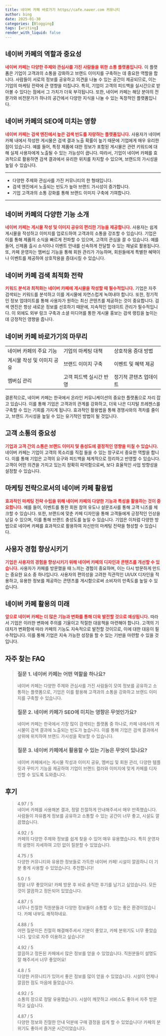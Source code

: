 ```yaml
---
title: 네이버 카페 바로가기 https//cafe.naver.com 커뮤니티
author: bing
date: 2025-01-30
categories: [Blogging]
tags: [writing]
render_with_liquid: false
---
```

<h2 id='네이버 카페의 역할과 중요성'>네이버 카페의 역할과 중요성</h2>

<p><b><span style="color: #ee2323;">네이버 카페는 다양한 주제와 관심사를 가진 사람들을 위한 소통 플랫폼입니다.</span></b> 이 플랫폼은 기업이 고객과의 소통을 강화하고 브랜드 이미지를 구축하는 데 중요한 역할을 합니다. 사람들이 서로의 정보를 공유하고 의견을 나눌 수 있는 공간이 제공되므로, 이는 기업의 마케팅 전략에 큰 영향을 미칩니다. 특히, 기업이 고객의 피드백을 실시간으로 받아볼 수 있다는 점에서 그 가치가 더욱 부각됩니다. 또한, 네이버 카페는 해당 분야의 전문가와 비전문가가 하나의 공간에서 다양한 지식을 나눌 수 있는 독창적인 플랫폼입니다.</p>

<h2 id='네이버 카페의 SEO에 미치는 영향'>네이버 카페의 SEO에 미치는 영향</h2>

<p><b><span style="color: #ee2323;">네이버 카페는 검색 엔진에서 높은 검색 빈도를 자랑하는 플랫폼입니다.</span></b> 사용자가 네이버 카페 내에서 작성한 게시물은 검색 결과 노출 확률이 높기 때문에 기업에게 매우 유리한 점이 있습니다. 예를 들어, 특정 제품에 대한 정보가 포함된 게시물은 관련 키워드에 대해 실제 사용자에게 노출될 수 있는 가능성이 큽니다. 따라서, 기업이 네이버 카페를 효과적으로 활용하면 검색 결과에서 유리한 위치를 차지할 수 있으며, 브랜드의 가시성을 높일 수 있습니다.</p>

<hr />

<ul>
    <li>다양한 주제와 관심사를 가진 커뮤니티의 한 형태입니다.</li>
    <li>검색 엔진에서 노출되는 빈도가 높아 브랜드 가시성이 증가합니다.</li>
    <li>기업 고객과의 소통 강화를 통해 브랜드 이미지 구축에 기여합니다.</li>
</ul>

<hr />

<h2 id='네이버 카페의 다양한 기능 소개'>네이버 카페의 다양한 기능 소개</h2>

<p><b><span style="color: #ee2323;">네이버 카페는 게시물 작성 및 이미지 공유의 편리한 기능을 제공합니다.</span></b> 사용자는 쉽게 게시물을 작성하고 이미지를 업로드하여 고객과의 소통을 강조할 수 있습니다. 기업은 이를 통해 제품의 소식을 빠르게 전파할 수 있으며, 고객의 관심을 끌 수 있습니다. 예를 들어, 신제품 출시 소식이나 이벤트 안내를 신속하게 전달할 수 있는 채널로 활용됩니다. 또, 카페 운영자는 멤버십 기능을 통해 회원 관리가 가능하며, 회원들에게 특별한 혜택이나 이벤트를 제공하여 상호작용을 증대시킬 수 있습니다.</p>

<h2 id='네이버 카페 검색 최적화 전략'>네이버 카페 검색 최적화 전략</h2>

<p><b><span style="color: #ee2323;">키워드 분석과 최적화는 네이버 카페에 게시물을 작성할 때 필수적입니다.</span></b> 기업은 자주 검색되는 키워드를 분석하고 이를 게시물에 자연스럽게 녹여내야 합니다. 또한, 정기적인 정보 업데이트를 통해 사용자가 원하는 최신 콘텐츠를 제공하는 것이 중요합니다. 검색 엔진은 항상 새로운 정보를 선호하기 때문에, 지속적인 업데이트 관리가 필수적입니다. 이 외에도 외부 링크 구축과 소셜 미디어를 통한 게시물 홍보는 검색 랭킹을 높이는 데 긍정적인 영향을 줍니다.</p>

<h2 id='네이버 카페 바로가기의 마무리'>네이버 카페 바로가기의 마무리</h2>

<table>
    <tr>
        <td>네이버 카페의 주요 기능</td>
        <td>기업의 마케팅 대책</td>
        <td>상호작용 증대 방법</td>
    </tr>
    <tr>
        <td>게시물 작성 및 이미지 공유</td>
        <td>브랜드 이미지 구축</td>
        <td>이벤트 및 혜택 제공</td>
    </tr>
    <tr>
        <td>멤버십 관리</td>
        <td>고객 피드백 실시간 반영</td>
        <td>정기적 콘텐츠 업데이트</td>
    </tr>
</table>

<p>결론적으로, 네이버 카페는 한국에서 온라인 커뮤니케이션의 중요한 플랫폼으로 자리 잡고 있습니다. 이를 통해 기업은 고객과의 관계를 강화하고, 더욱 나은 디지털 프레젠스를 구축할 수 있는 기회를 가지게 됩니다. 효과적인 활용법을 통해 경쟁사와의 격차를 줄이고, 브랜드 가시성을 높일 수 있는 유기적인 방법이 될 것입니다.</p>

<h2 id='고객 소통의 중요성'>고객 소통의 중요성</h2>

<p><b><span style="color: #ee2323;">기업과 고객 간의 소통은 브랜드 이미지 및 충성도에 결정적인 영향을 미칠 수 있습니다.</span></b> 네이버 카페는 기업이 고객의 목소리를 직접 들을 수 있는 창구로서 중요한 역할을 합니다. 이를 통해 기업은 고객의 요구와 피드백을 체계적으로 정리하고 반영할 수 있습니다. 고객이 어떤 의견을 가지고 있는지 정확히 파악함으로써, 보다 효율적인 사업 방향성을 설정할 수 있습니다.</p>

<h2 id='마케팅 전략으로서의 네이버 카페 활용법'>마케팅 전략으로서의 네이버 카페 활용법</h2>

<p><b><span style="color: #ee2323;">효과적인 마케팅 전략 수립을 위해 네이버 카페의 다양한 기능과 특성을 활용하는 것이 중요합니다.</span></b> 예를 들어, 이벤트를 통한 회원 참여 유도나 설문조사를 통해 고객 니즈를 체크할 수 있습니다. 또한, 브랜드에 맞춘 카페 디자인을 통해 고객들에게 긍정적인 인상을 남길 수 있으며, 이를 통해 브랜드 충성도를 높일 수 있습니다. 기업은 이처럼 다양한 방법으로 네이버 카페를 효과적으로 활용하여 자신만의 마케팅 전략을 형성할 수 있습니다.</p>

<h2 id='사용자 경험 향상시키기'>사용자 경험 향상시키기</h2>

<p><b><span style="color: #ee2323;">기업은 사용자의 경험을 향상시키기 위해 네이버 카페의 디자인과 콘텐츠를 개선할 수 있습니다.</span></b> 사용자가 카페를 방문했을 때 느끼는 경험이 중요하며, 이는 다시 방문하게 만드는 중요한 요소 중 하나입니다. 사용자의 편의성을 고려한 직관적인 UI/UX 디자인을 적용하고, 유용한 정보를 제공하는 콘텐츠를 게시함으로써 소비자의 만족도를 높일 수 있습니다.</p>

<h2 id='네이버 카페 활용의 미래'>네이버 카페 활용의 미래</h2>

<p><b><span style="color: #ee2323;">앞으로 네이버 카페는 더 많은 기능과 변화를 통해 더욱 발전할 것으로 예상됩니다.</span></b> 따라서 기업은 이러한 변화에 주의를 기울이고 적절한 대응책을 마련해야 합니다. 고객의 기대치가 변화함에 따라 카페의 기능도 지속적으로 발전할 것이므로, 이에 대한 대응이 필수적입니다. 이를 통해 기업은 지속 가능한 성장을 할 수 있는 기반을 마련할 수 있을 것입니다.</p>
<h2 id='자주_찾는_FAQ'>자주 찾는 FAQ</h2>
<div itemscope="" itemtype="https://schema.org/FAQPage"> 
<blockquote> 
<div itemscope="" itemprop="mainEntity" itemtype="https://schema.org/Question"> 
<h3 itemprop="name">질문 1. 네이버 카페는 어떤 역할을 하나요?</h3> 
<div itemscope="" itemprop="acceptedAnswer" itemtype="https://schema.org/Answer"> 
<span itemprop="text"> 
<p>네이버 카페는 다양한 주제와 관심사를 가진 사람들이 모여 정보를 공유하고 소통하는 플랫폼으로, 기업은 이를 활용해 고객과의 소통을 강화하고 브랜드 이미지를 구축할 수 있습니다.</p> 
</span> 
</div> 
</div> 
<div itemscope="" itemprop="mainEntity" itemtype="https://schema.org/Question"> 
<h3 itemprop="name">질문 2. 네이버 카페가 SEO에 미치는 영향은 무엇인가요?</h3> 
<div itemscope="" itemprop="acceptedAnswer" itemtype="https://schema.org/Answer"> 
<span itemprop="text"> 
<p>네이버 카페는 한국에서 가장 많이 검색되는 플랫폼 중 하나로, 카페 내에서의 게시물이 검색 결과에 노출되는 빈도가 높습니다. 이를 통해 기업은 검색 결과에서 상위에 위치하여 브랜드 가시성을 확보할 수 있습니다.</p> 
</span> 
</div> 
</div> 
<div itemscope="" itemprop="mainEntity" itemtype="https://schema.org/Question"> 
<h3 itemprop="name">질문 3. 네이버 카페에서 활용할 수 있는 기능은 무엇이 있나요?</h3> 
<div itemscope="" itemprop="acceptedAnswer" itemtype="https://schema.org/Answer"> 
<span itemprop="text"> 
<p>네이버 카페에서는 게시물 작성과 이미지 공유, 멤버십 및 회원 관리, 다양한 템플릿과 꾸미기 기능을 제공하여 기업이 브랜드 컬러와 이미지에 맞게 카페를 디자인할 수 있도록 도와줍니다.</p> 
</span> 
</div> 
</div> 
</blockquote> 
</div>
<h2 id='후기'>후기</h2>
<div itemscope itemtype="https://schema.org/Product">
  <blockquote>
  <div itemprop="review" itemscope itemtype="https://schema.org/Review">
      <div itemprop="reviewRating" itemscope itemtype="https://schema.org/Rating"> <span itemprop="ratingValue">4.97</span> / <span itemprop="bestRating">5</span> </div>
      <span itemprop="reviewBody">네이버 카페를 사용해본 결과, 정말 친절하게 안내해주셔서 매우 만족했습니다. 사람들이 자유롭게 정보를 공유하고 소통할 수 있는 공간이 너무 좋고, 시설도 깔끔했습니다.</span>
  </div>
  <br>
  <div itemprop="review" itemscope itemtype="https://schema.org/Review">
      <div itemprop="reviewRating" itemscope itemtype="https://schema.org/Rating"> <span itemprop="ratingValue">4.92</span> / <span itemprop="bestRating">5</span> </div>
      <span itemprop="reviewBody">카페의 다양한 주제와 정보를 쉽게 찾을 수 있어 매우 유용했습니다. 특히 운영자의 설명이 자세하여 고민 없이 질문할 수 있었습니다.</span>
  </div>
  <br>
  <div itemprop="review" itemscope itemtype="https://schema.org/Review">
      <div itemprop="reviewRating" itemscope itemtype="https://schema.org/Rating"> <span itemprop="ratingValue">4.75</span> / <span itemprop="bestRating">5</span> </div>
      <span itemprop="reviewBody">다양한 커뮤니티와 유용한 정보들로 가득한 네이버 카페! 시설이 깔끔하니 더 기분 좋게 사용할 수 있었습니다. 추천합니다!</span>
  </div>
  <br>
  <div itemprop="review" itemscope itemtype="https://schema.org/Review">
      <div itemprop="reviewRating" itemscope itemtype="https://schema.org/Rating"> <span itemprop="ratingValue">5.0</span> / <span itemprop="bestRating">5</span> </div>
      <span itemprop="reviewBody">정말 너무 좋았어요! 카페 방문 후 바로 솔직한 후기를 남기고 싶었습니다. 모든 것이 깔끔하고 정돈되어 있었습니다.</span>
  </div>
  <br>
  <div itemprop="review" itemscope itemtype="https://schema.org/Review">
      <div itemprop="reviewRating" itemscope itemtype="https://schema.org/Rating"> <span itemprop="ratingValue">4.87</span> / <span itemprop="bestRating">5</span> </div>
      <span itemprop="reviewBody">너무나 친절한 직원분들과 다양한 정보들이 소통할 수 있는 좋은 환경이었습니다. 카페 내부도 쾌적하네요.</span>
  </div>
  <br>
  <div itemprop="review" itemscope itemtype="https://schema.org/Review">
      <div itemprop="reviewRating" itemscope itemtype="https://schema.org/Rating"> <span itemprop="ratingValue">4.88</span> / <span itemprop="bestRating">5</span> </div>
      <span itemprop="reviewBody">어떤 질문이든 친절히 해결해주셔서 기분이 좋았고, 카페 분위기도 너무 좋았습니다. 앞으로 자주 이용하고 싶습니다!</span>
  </div>
  <br>
  <div itemprop="review" itemscope itemtype="https://schema.org/Review">
      <div itemprop="reviewRating" itemscope itemtype="https://schema.org/Rating"> <span itemprop="ratingValue">4.92</span> / <span itemprop="bestRating">5</span> </div>
      <span itemprop="reviewBody">깔끔하고 정돈된 카페에서 많은 정보를 얻을 수 있었습니다. 직원분들이 설명도 잘 해주셔서 너무 좋았어요!</span>
  </div>
  <br>
  <div itemprop="review" itemscope itemtype="https://schema.org/Review">
      <div itemprop="reviewRating" itemscope itemtype="https://schema.org/Rating"> <span itemprop="ratingValue">4.8</span> / <span itemprop="bestRating">5</span> </div>
      <span itemprop="reviewBody">다양한 커뮤니티가 있어서 좋은 정보를 많이 얻을 수 있었습니다. 시설이 언제나 깔끔한 점도 마음에 들었습니다.</span>
  </div>
  <br>
  <div itemprop="review" itemscope itemtype="https://schema.org/Review">
      <div itemprop="reviewRating" itemscope itemtype="https://schema.org/Rating"> <span itemprop="ratingValue">4.92</span> / <span itemprop="bestRating">5</span> </div>
      <span itemprop="reviewBody">소통의 장으로 정말 유용했습니다. 시설이 깨끗하고 서비스도 좋아서 자주 방문하고 싶습니다.</span>
  </div>
  <br>
  <div itemprop="review" itemscope itemtype="https://schema.org/Review">
      <div itemprop="reviewRating" itemscope itemtype="https://schema.org/Rating"> <span itemprop="ratingValue">4.87</span> / <span itemprop="bestRating">5</span> </div>
      <span itemprop="reviewBody">다양한 정보와 친절한 안내 덕분에 구매 결정을 쉽게 할 수 있었습니다! 카페의 분위기도 좋아서 즐거운 시간이었습니다.</span>
  </div>
  </blockquote>
</div>

